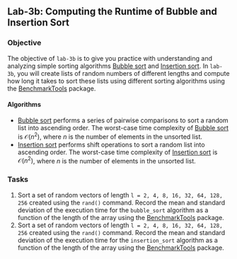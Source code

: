 ## Lab-3b: Computing the Runtime of Bubble and Insertion Sort

### Objective
The objective of `lab-3b` is to give you practice with understanding and analyzing simple sorting algorithms [Bubble sort](https://en.wikipedia.org/wiki/Bubble_sort) and [Insertion sort](https://en.wikipedia.org/wiki/Insertion_sort). In `lab-3b`, you will create lists of random numbers of different lengths and compute how long it takes to sort these lists using different sorting algorithms using the [BenchmarkTools](https://github.com/JuliaCI/BenchmarkTools.jl) package.

#### Algorithms
* [Bubble sort](https://www.youtube.com/watch?v=uJLwnsLn0_Q) performs a series of pairwise comparisons to sort a random list into ascending order. The worst-case time complexity of [Bubble sort](https://www.youtube.com/watch?v=uJLwnsLn0_Q) is $\mathcal{O}(n^2)$, where $n$ is the number of elements in the unsorted list. 
* [Insertion sort](https://www.youtube.com/watch?v=nKzEJWbkPbQ) performs shift operations to sort a random list into ascending order. The worst-case time complexity of [Insertion sort](https://www.youtube.com/watch?v=nKzEJWbkPbQ) is $\mathcal{O}(n^2)$, where $n$ is the number of elements in the unsorted list.

### Tasks
1. Sort a set of random vectors of length `l = 2, 4, 8, 16, 32, 64, 128, 256` created using the `rand()` command. Record the mean and standard deviation of the execution time for the `bubble_sort` algorithm as a function of the length of the array using the [BenchmarkTools](https://github.com/JuliaCI/BenchmarkTools.jl) package. 
1. Sort a set of random vectors of length `l = 2, 4, 8, 16, 32, 64, 128, 256` created using the `rand()` command. Record the mean and standard deviation of the execution time for the `insertion_sort` algorithm as a function of the length of the array using the [BenchmarkTools](https://github.com/JuliaCI/BenchmarkTools.jl) package. 
